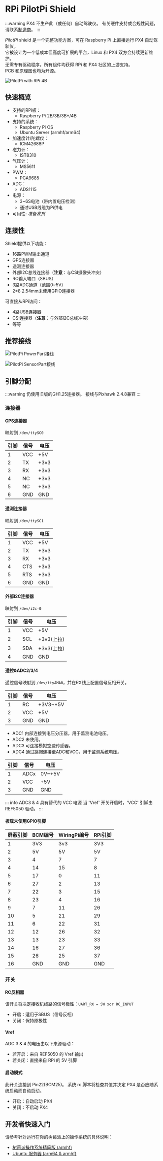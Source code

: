 

# RPi PilotPi Shield

<LinkedBadge type="warning" text="Experimental" url="../flight_controller/autopilot_experimental.html"/>

:::warning
PX4 不生产此（或任何）自动驾驶仪。
有关硬件支持或合规性问题，请联系[制造商](mailto:lhf2613@gmail.com)。
:::

_PilotPi_ shield 是一个完整功能方案，可在 Raspberry Pi 上直接运行 PX4 自动驾驶仪。  
它被设计为一个低成本但高度可扩展的平台，Linux 和 PX4 双方会持续更新维护。  
无需专有驱动程序，所有组件均获得 RPi 和 PX4 社区的上游支持。  
PCB 和原理图也均为开源。

![PilotPi with RPi 4B](../../assets/flight_controller/pilotpi/hardware-pilotpi4b.png)

## 快速概览

- 支持的RPi板：
  - Raspberry Pi 2B/3B/3B+/4B
- 支持的系统：
  - Raspberry Pi OS
  - Ubuntu Server (armhf/arm64)
- 加速度计/陀螺仪：
  - ICM42688P
- 磁力计：
  - IST8310
- 气压计：
  - MS5611
- PWM：
  - PCA9685
- ADC：
  - ADS1115
- 电源：
  - 3~6S电池（带内置电压检测）
  - 通过USB线缆为Pi供电
- 可用性: _准备发货_

## 连接性

Shield提供以下功能：

- 16路PWM输出通道  
- GPS连接器  
- 遥测连接器  
- 外部I2C总线连接器（**注意**：与CSI摄像头冲突）  
- RC输入端口（SBUS）  
- 3路ADC通道（范围0~5V）  
- 2\*8 2.54mm未使用GPIO连接器  

可直接从RPi访问：  

- 4路USB连接器  
- CSI连接器（**注意**：与外部I2C总线冲突）  
- 等等

## 推荐接线

![PilotPi PowerPart接线](../../assets/flight_controller/pilotpi/pilotpi_pwr_wiring.png)

![PilotPi SensorPart接线](../../assets/flight_controller/pilotpi/pilotpi_sens_wiring.png)

## 引脚分配

:::warning
仍使用旧版的GH1.25连接器。
接线与Pixhawk 2.4.8兼容
:::

### 连接器

#### GPS连接器

映射到 `/dev/ttySC0`

| 引脚 | 信号 | 电压 |
| --- | ------ | ---- |
| 1   | VCC    | +5V  |
| 2   | TX     | +3v3 |
| 3   | RX     | +3v3 |
| 4   | NC     | +3v3 |
| 5   | NC     | +3v3 |
| 6   | GND    | GND  |

#### 遥测连接器

映射到 `/dev/ttySC1`

| 引脚 | 信号 | 电压 |
| --- | ------ | ---- |
| 1   | VCC    | +5V  |
| 2   | TX     | +3v3 |
| 3   | RX     | +3v3 |
| 4   | CTS    | +3v3 |
| 5   | RTS    | +3v3 |
| 6   | GND    | GND  |

#### 外部I2C连接器

映射到 `/dev/i2c-0`

| 引脚 | 信号 | 电压          |
| --- | ------ | ------------- |
| 1   | VCC    | +5V           |
| 2   | SCL    | +3v3(上拉)    |
| 3   | SDA    | +3v3(上拉)    |
| 4   | GND    | GND           |

#### 遥控&ADC2/3/4

遥控信号映射到 `/dev/ttyAMA0`，并在RX线上配置信号反相开关。

| 引脚 | 信号 | 电压         |
| --- | ------ | ------------ |
| 1   | RC     | +3V3~+5V     |
| 2   | VCC    | +5V          |
| 3   | GND    | GND          |

- ADC1 内部连接到电压分压器，用于监测电池电压。
- ADC2 未使用。
- ADC3 可连接模拟空速传感器。
- ADC4 通过跳帽连接至ADC和VCC，用于监测系统电压。

| 引脚 | 信号 | 电压   |
| --- | ------ | ------ |
| 1   | ADCx   | 0V~+5V |
| 2   | VCC    | +5V    |
| 3   | GND    | GND    |

::: info
ADC3 & 4 具有替代的 VCC 电源
当 'Vref' 开关开启时，'VCC' 引脚由 REF5050 驱动。
:::

#### 板载未使用GPIO引脚

| 屏蔽引脚 | BCM编号 | WiringPi编号 | RPi引脚 |
| ---------- | --- | -------- | ------- |
| 1          | 3V3 | 3v3      | 3V3     |
| 2          | 5V  | 5V       | 5V      |
| 3          | 4   | 7        | 7       |
| 4          | 14  | 15       | 8       |
| 5          | 17  | 0        | 11      |
| 6          | 27  | 2        | 13      |
| 7          | 22  | 3        | 15      |
| 8          | 23  | 4        | 16      |
| 9          | 7   | 11       | 26      |
| 10         | 5   | 21       | 29      |
| 11         | 6   | 22       | 31      |
| 12         | 12  | 26       | 32      |
| 13         | 13  | 23       | 33      |
| 14         | 16  | 27       | 36      |
| 15         | 26  | 25       | 37      |
| 16         | GND | GND      | GND     |

### 开关

#### RC反相器

该开关将决定接收机线路的信号极性：`UART_RX = SW xor RC_INPUT`

- 开启：适用于SBUS（信号反相）
- 关闭：保持原极性

#### Vref

ADC 3 & 4 的电压由以下来源驱动：

- 若开启：来自 REF5050 的 Vref 输出
- 若关闭：直接来自 RPi 的 5V 引脚

#### 启动模式

此开关连接到 Pin22(BCM25)。
系统 rc 脚本将检查其值并决定 PX4 是否应随系统启动而自动启动。

- 开启：自动启动 PX4
- 关闭：不启动 PX4

## 开发者快速入门

请参考针对运行在你的树莓派上的操作系统的具体说明：

- [树莓派操作系统精简版 (armhf)](raspberry_pi_pilotpi_rpios.md)
- [Ubuntu 服务器 (arm64 & armhf)](raspberry_pi_pilotpi_ubuntu_server.md)